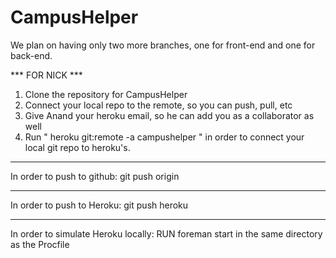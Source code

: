 CampusHelper
============

We plan on having only two more branches, one for front-end and one for back-end.

*** FOR NICK ***
1) Clone the repository for CampusHelper
2) Connect your local repo to the remote, so you can push, pull, etc
3) Give Anand your heroku email, so he can add you as a collaborator as well
4) Run " heroku git:remote -a campushelper " in order to connect your local git repo to heroku's.
***
In order to push to github:
	git push origin <branch>

***
In order to push to Heroku:
	git push heroku <branch>

*** 
In order to simulate Heroku locally: RUN
	foreman start 
in the same directory as the Procfile




